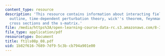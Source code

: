 ```yaml
---
content_type: resource
description: 'This resource contains information about interacting field theories:
  outline, time-dependent perturbation theory, wick''s theorem, feynman diagrams and
  cross sections and the s-matrix.'
file: /media/https%3A/open-learning-course-data-rc.s3.amazonaws.com/8-323-relativistic-quantum-field-theory-i-spring-2008/1b82f61676897df95c3bcb794a901e00_ft1ls08p_08.pdf
file_type: application/pdf
resourcetype: Document
title: ft1ls08p_08.pdf
uid: 1b82f616-7689-7df9-5c3b-cb794a901e00
---
```

